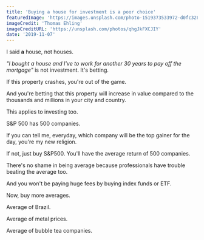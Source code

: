 ```yaml
---
title: 'Buying a house for investment is a poor choice'
featuredImage: 'https://images.unsplash.com/photo-1519373533972-d0fc32881b46?ixlib=rb-1.2.1&ixid=eyJhcHBfaWQiOjEyMDd9&auto=format&fit=crop&w=1489&q=80'
imageCredit: 'Thomas Ehling'
imageCreditURL: 'https://unsplash.com/photos/qhgJkFXCJIY'
date: '2019-11-07'
---
```


I said **a** house, not houses.

_"I bought a house and I've to work for another 30 years to pay off the mortgage"_ is not investment. It's betting.

If this property crashes, you're out of the game.

And you're betting that this property will increase in value compared to the thousands and millions in your city and country.

This applies to investing too.

S&P 500 has 500 companies.

If you can tell me, everyday, which company will be the top gainer for the day, you're my new religion.

If not, just buy S&P500. You'll have the average return of 500 companies.

There's no shame in being average because professionals have trouble beating the average too.

And you won't be paying huge fees by buying index funds or ETF.

Now, buy more averages.

Average of Brazil.

Average of metal prices.

Average of bubble tea companies.
